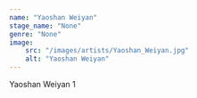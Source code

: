 ```yaml
---
name: "Yaoshan Weiyan"
stage_name: "None"
genre: "None"
image: 
    src: "/images/artists/Yaoshan_Weiyan.jpg"
    alt: "Yaoshan Weiyan"
---
```


Yaoshan Weiyan 1
